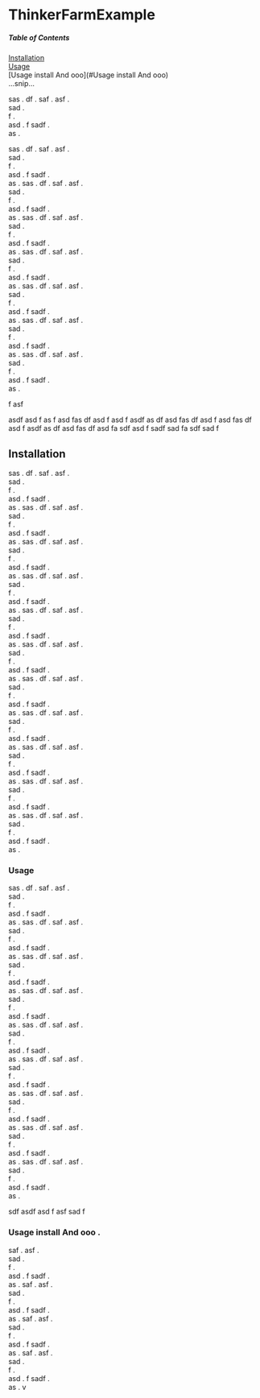 # ThinkerFarmExample

##### Table of Contents  
[Installation](#Installation)  
[Usage](#Usage)  
[Usage install And ooo](#Usage install And ooo)    
...snip...    
<a name="installation"/>






sas . 
df . 
saf . 
asf .  
sad .  
f .    
asd . 
f
sadf .   
as . 

sas . 
df . 
saf . 
asf .  
sad .  
f .    
asd . 
f
sadf .   
as . 
sas . 
df . 
saf . 
asf .  
sad .  
f .    
asd . 
f
sadf .   
as . sas . 
df . 
saf . 
asf .  
sad .  
f .    
asd . 
f
sadf .   
as . 
sas . 
df . 
saf . 
asf .  
sad .  
f .    
asd . 
f
sadf .   
as . 
sas . 
df . 
saf . 
asf .  
sad .  
f .    
asd . 
f
sadf .   
as . 
sas . 
df . 
saf . 
asf .  
sad .  
f .    
asd . 
f
sadf .   
as . 
sas . 
df . 
saf . 
asf .  
sad .  
f .    
asd . 
f
sadf .   
as . 

f
asf

asdf
asd
f
as
f
asd
fas
df
asd
f
asd
f
asdf
as
df
asd
fas
df
asd
f
asd
fas
df
asd
f
asdf
as
df
asd
fas
df
asd
fa
sdf
asd
f
sadf
sad
fa
sdf
sad
f
## Installation

sas . 
df . 
saf . 
asf .  
sad .  
f .    
asd . 
f
sadf .   
as . 
sas . 
df . 
saf . 
asf .  
sad .  
f .    
asd . 
f
sadf .   
as . sas . 
df . 
saf . 
asf .  
sad .  
f .    
asd . 
f
sadf .   
as . sas . 
df . 
saf . 
asf .  
sad .  
f .    
asd . 
f
sadf .   
as . 
sas . 
df . 
saf . 
asf .  
sad .  
f .    
asd . 
f
sadf .   
as . sas . 
df . 
saf . 
asf .  
sad .  
f .    
asd . 
f
sadf .   
as . 
sas . 
df . 
saf . 
asf .  
sad .  
f .    
asd . 
f
sadf .   
as . sas . 
df . 
saf . 
asf .  
sad .  
f .    
asd . 
f
sadf .   
as . sas . 
df . 
saf . 
asf .  
sad .  
f .    
asd . 
f
sadf .   
as . sas . 
df . 
saf . 
asf .  
sad .  
f .    
asd . 
f
sadf .   
as . sas . 
df . 
saf . 
asf .  
sad .  
f .    
asd . 
f
sadf .   
as . 

### Usage

sas . 
df . 
saf . 
asf .  
sad .  
f .    
asd . 
f
sadf .   
as . 
sas . 
df . 
saf . 
asf .  
sad .  
f .    
asd . 
f
sadf .   
as . 
sas . 
df . 
saf . 
asf .  
sad .  
f .    
asd . 
f
sadf .   
as . 
sas . 
df . 
saf . 
asf .  
sad .  
f .    
asd . 
f
sadf .   
as . sas . 
df . 
saf . 
asf .  
sad .  
f .    
asd . 
f
sadf .   
as . 
sas . 
df . 
saf . 
asf .  
sad .  
f .    
asd . 
f
sadf .   
as . 
sas . 
df . 
saf . 
asf .  
sad .  
f .    
asd . 
f
sadf .   
as . 
sas . 
df . 
saf . 
asf .  
sad .  
f .    
asd . 
f
sadf .   
as . 
sas . 
df . 
saf . 
asf .  
sad .  
f .    
asd . 
f
sadf .   
as . 

sdf
asdf
asd
f
asf
sad
f


### Usage install And ooo . 

saf . 
asf .  
sad .  
f .    
asd . 
f
sadf .   
as . 
saf . 
asf .  
sad .  
f .    
asd . 
f
sadf .   
as . 
saf . 
asf .  
sad .  
f .    
asd . 
f
sadf .   
as . 
saf . 
asf .  
sad .  
f .    
asd . 
f
sadf .   
as . 
v
